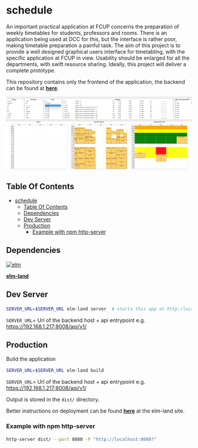 # schedule

An important practical application at FCUP concerns the preparation of weekly timetables for students, professors and rooms. There is an application being used at DCC for this, but the interface is rather poor, making timetable preparation a painful task.  The aim of this project is to provide a well designed graphical users interface for timetabling, with the specific application at FCUP in view.  Usability should be enlarged for all the departments, with swift resource sharing.  Ideally, this project will deliver a complete prototype.

This repository contains only the frontend of the application, the backend can be found at __[here](https://github.com/luismdsleite/schedule-backend)__.

![screenshot](./images/screenshot.png)

## Table Of Contents
- [schedule](#schedule)
  - [Table Of Contents](#table-of-contents)
  - [Dependencies](#dependencies)
  - [Dev Server](#dev-server)
  - [Production](#production)
    - [Example with npm http-server](#example-with-npm-http-server)


## Dependencies

[![elm](https://img.shields.io/badge/Elm-0.19.1-brightgreen.svg)](https://elm-lang.org/)

__[elm-land](https://github.com/elm-land)__ 
 

## Dev Server

```bash
SERVER_URL=$SERVER_URL elm-land server  # starts this app at http:/localhost:1234
``` 
`SERVER_URL`= Url of the backend host + api entrypoint e.g. https://192.168.1.217:8008/api/v1/

## Production

Build the application
```bash
SERVER_URL=$SERVER_URL elm-land build
```
`SERVER_URL`= Url of the backend host + api entrypoint e.g. https://192.168.1.217:8008/api/v1/

Output is stored in the `dist/` directory.

Better instructions on deployment can be found __[here](https://elm.land/guide/deploying.html#deploying-to-production)__ at the elm-land site.

### Example with npm http-server

```bash
http-server dist/ --port 8080 -P "http://localhost:8080?" 
```